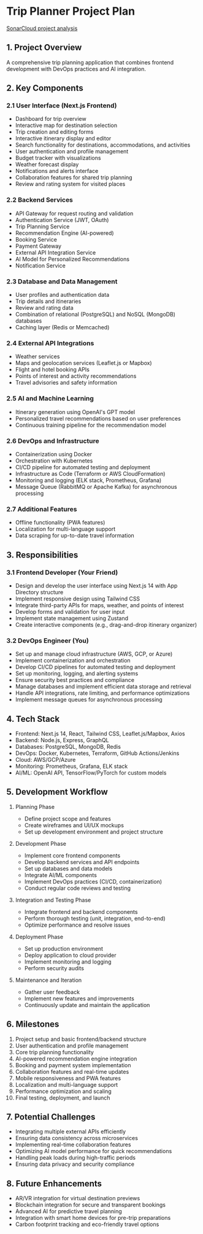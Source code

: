 # Trip Planner Project Plan

[SonarCloud project analysis](https://sonarcloud.io/project/overview?id=Autonomiczny_Trip-Planner)

## 1. Project Overview
A comprehensive trip planning application that combines frontend development with DevOps practices and AI integration.

## 2. Key Components

### 2.1 User Interface (Next.js Frontend)
- Dashboard for trip overview
- Interactive map for destination selection
- Trip creation and editing forms
- Interactive itinerary display and editor
- Search functionality for destinations, accommodations, and activities
- User authentication and profile management
- Budget tracker with visualizations
- Weather forecast display
- Notifications and alerts interface
- Collaboration features for shared trip planning
- Review and rating system for visited places

### 2.2 Backend Services
- API Gateway for request routing and validation
- Authentication Service (JWT, OAuth)
- Trip Planning Service
- Recommendation Engine (AI-powered)
- Booking Service
- Payment Gateway
- External API Integration Service
- AI Model for Personalized Recommendations
- Notification Service

### 2.3 Database and Data Management
- User profiles and authentication data
- Trip details and itineraries
- Review and rating data
- Combination of relational (PostgreSQL) and NoSQL (MongoDB) databases
- Caching layer (Redis or Memcached)

### 2.4 External API Integrations
- Weather services
- Maps and geolocation services (Leaflet.js or Mapbox)
- Flight and hotel booking APIs
- Points of interest and activity recommendations
- Travel advisories and safety information

### 2.5 AI and Machine Learning
- Itinerary generation using OpenAI's GPT model
- Personalized travel recommendations based on user preferences
- Continuous training pipeline for the recommendation model

### 2.6 DevOps and Infrastructure
- Containerization using Docker
- Orchestration with Kubernetes
- CI/CD pipeline for automated testing and deployment
- Infrastructure as Code (Terraform or AWS CloudFormation)
- Monitoring and logging (ELK stack, Prometheus, Grafana)
- Message Queue (RabbitMQ or Apache Kafka) for asynchronous processing

### 2.7 Additional Features
- Offline functionality (PWA features)
- Localization for multi-language support
- Data scraping for up-to-date travel information

## 3. Responsibilities

### 3.1 Frontend Developer (Your Friend)
- Design and develop the user interface using Next.js 14 with App Directory structure
- Implement responsive design using Tailwind CSS
- Integrate third-party APIs for maps, weather, and points of interest
- Develop forms and validation for user input
- Implement state management using Zustand
- Create interactive components (e.g., drag-and-drop itinerary organizer)

### 3.2 DevOps Engineer (You)
- Set up and manage cloud infrastructure (AWS, GCP, or Azure)
- Implement containerization and orchestration
- Develop CI/CD pipelines for automated testing and deployment
- Set up monitoring, logging, and alerting systems
- Ensure security best practices and compliance
- Manage databases and implement efficient data storage and retrieval
- Handle API integrations, rate limiting, and performance optimizations
- Implement message queues for asynchronous processing

## 4. Tech Stack
- Frontend: Next.js 14, React, Tailwind CSS, Leaflet.js/Mapbox, Axios
- Backend: Node.js, Express, GraphQL
- Databases: PostgreSQL, MongoDB, Redis
- DevOps: Docker, Kubernetes, Terraform, GitHub Actions/Jenkins
- Cloud: AWS/GCP/Azure
- Monitoring: Prometheus, Grafana, ELK stack
- AI/ML: OpenAI API, TensorFlow/PyTorch for custom models

## 5. Development Workflow
1. Planning Phase
   - Define project scope and features
   - Create wireframes and UI/UX mockups
   - Set up development environment and project structure

2. Development Phase
   - Implement core frontend components
   - Develop backend services and API endpoints
   - Set up databases and data models
   - Integrate AI/ML components
   - Implement DevOps practices (CI/CD, containerization)
   - Conduct regular code reviews and testing

3. Integration and Testing Phase
   - Integrate frontend and backend components
   - Perform thorough testing (unit, integration, end-to-end)
   - Optimize performance and resolve issues

4. Deployment Phase
   - Set up production environment
   - Deploy application to cloud provider
   - Implement monitoring and logging
   - Perform security audits

5. Maintenance and Iteration
   - Gather user feedback
   - Implement new features and improvements
   - Continuously update and maintain the application

## 6. Milestones
1. Project setup and basic frontend/backend structure
2. User authentication and profile management
3. Core trip planning functionality
4. AI-powered recommendation engine integration
5. Booking and payment system implementation
6. Collaboration features and real-time updates
7. Mobile responsiveness and PWA features
8. Localization and multi-language support
9. Performance optimization and scaling
10. Final testing, deployment, and launch

## 7. Potential Challenges
- Integrating multiple external APIs efficiently
- Ensuring data consistency across microservices
- Implementing real-time collaboration features
- Optimizing AI model performance for quick recommendations
- Handling peak loads during high-traffic periods
- Ensuring data privacy and security compliance

## 8. Future Enhancements
- AR/VR integration for virtual destination previews
- Blockchain integration for secure and transparent bookings
- Advanced AI for predictive travel planning
- Integration with smart home devices for pre-trip preparations
- Carbon footprint tracking and eco-friendly travel options

